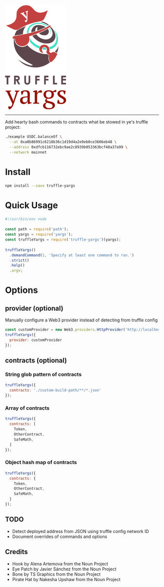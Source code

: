 
<img src="/docs/truffle-yargs.svg" width="200">

-----------------------

Add hearty bash commands to contracts what be stowed in ye's truffle project:

```bash
./example USDC.balanceOf \
  --at 0xa0b86991c6218b36c1d19d4a2e9eb0ce3606eb48 \
  --address 0xdfcb116732ebc9ae2c8939b053363bcf48a37a99 \
  --network mainnet
```

# Install

```bash
npm install --save truffle-yargs
```

# Quick Usage

```javascript
#!/usr/bin/env node

const path = require('path');
const yargs = require('yargs');
const truffleYargs = require('truffle-yargs')(yargs);

truffleYargs()
  .demandCommand(1, 'Specify at least one command to run.')
  .strict()
  .help()
  .argv;
```

# Options

## provider (optional)

Manually configure a Web3 provider instead of detecting from truffle config

```javascript
const customProvider = new Web3.providers.HttpProvider('http://localhost:8545');
truffleYargs({
  provider: customProvider
});
```

## contracts (optional)

### String glob pattern of contracts

```javascript
truffleYargs({
  contracts: './custom-build-path/**/*.json'
});
```

### Array of contracts

```javascript
truffleYargs({
  contracts: [
    Token,
    OtherContract,
    SafeMath,
  ]
});
```

### Object hash map of contracts

```javascript
truffleYargs({
  contracts: {
    Token,    
    OtherContract,
    SafeMath,
  }
});
```

## TODO

- Detect deployed address from JSON using truffle config network ID
- Document overrides of commands and options

## Credits

- Hook by Alena Artemova from the Noun Project
- Eye Patch by Javier Sánchez from the Noun Project
- Bone by TS Graphics from the Noun Project
- Pirate Hat by Nakesha Upshaw from the Noun Project
